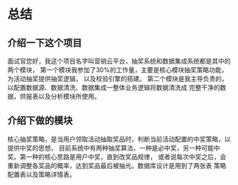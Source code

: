 # 总结

## 介绍一下这个项目
面试官您好，我这个项目名字叫营销云平台，抽奖系统和数据集成系统都是其中的两个模块，
第一个模块我参加了30%的工作量，主要是核心模块抽奖策略功能，为活动抽奖提供抽奖逻辑，
以及校验引擎的搭建。
第二个模块是我主导负责的，以配置数据源、数据清洗、数据集成一整体业务逻辑将数据清洗成
完整干净的数据，供报表以及分析模块所使用。


## 介绍下做的模块
核心抽奖策略，是当用户领取活动抽取奖品时，判断当前活动配置的中奖策略，以提供中奖的思想，
目前系统中有两种抽奖算法，一种是必中奖，另一种可能中奖。第一种的核心思路是用户中奖，直到改奖品规律，
或者说每次中奖之后，会重新调整各奖品的概率，达到奖品最后被抽光。数据库设计是用到了两张表
策略配置表以及策略详情表。

